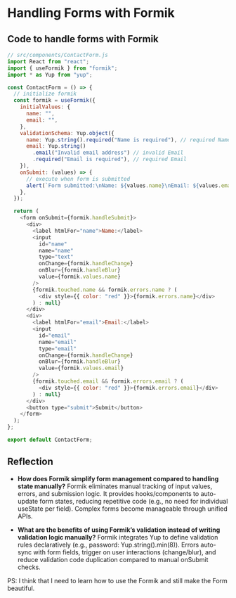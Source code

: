 # Handling Forms with Formik

## Code to handle forms with Formik

```javascript
// src/components/ContactForm.js
import React from "react";
import { useFormik } from "formik";
import * as Yup from "yup";

const ContactForm = () => {
  // initialize formik
  const formik = useFormik({
    initialValues: {
      name: "",
      email: "",
    },
    validationSchema: Yup.object({
      name: Yup.string().required("Name is required"), // required Name
      email: Yup.string()
        .email("Invalid email address") // invalid Email
        .required("Email is required"), // required Email
    }),
    onSubmit: (values) => {
      // execute when form is submitted
      alert(`Form submitted:\nName: ${values.name}\nEmail: ${values.email}`);
    },
  });

  return (
    <form onSubmit={formik.handleSubmit}>
      <div>
        <label htmlFor="name">Name:</label>
        <input
          id="name"
          name="name"
          type="text"
          onChange={formik.handleChange}
          onBlur={formik.handleBlur}
          value={formik.values.name}
        />
        {formik.touched.name && formik.errors.name ? (
          <div style={{ color: "red" }}>{formik.errors.name}</div>
        ) : null}
      </div>
      <div>
        <label htmlFor="email">Email:</label>
        <input
          id="email"
          name="email"
          type="email"
          onChange={formik.handleChange}
          onBlur={formik.handleBlur}
          value={formik.values.email}
        />
        {formik.touched.email && formik.errors.email ? (
          <div style={{ color: "red" }}>{formik.errors.email}</div>
        ) : null}
      </div>
      <button type="submit">Submit</button>
    </form>
  );
};

export default ContactForm;
```

## Reflection

- **How does Formik simplify form management compared to handling state manually?**
  Formik eliminates manual tracking of input values, errors, and submission logic. It provides hooks/components to auto-update form states, reducing repetitive code (e.g., no need for individual useState per field). Complex forms become manageable through unified APIs.

- **What are the benefits of using Formik’s validation instead of writing validation logic manually?**
  Formik integrates Yup to define validation rules declaratively (e.g., password: Yup.string().min(8)). Errors auto-sync with form fields, trigger on user interactions (change/blur), and reduce validation code duplication compared to manual onSubmit checks.

PS: I think that I need to learn how to use the Formik and still make the Form beautiful.
